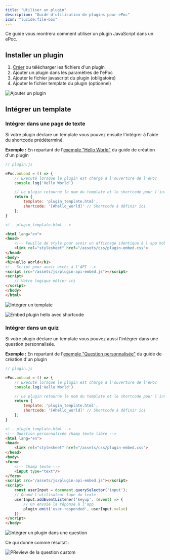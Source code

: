 ```yaml
---
title: "Utiliser un plugin"
description: "Guide d'utilisation de plugins pour ePoc"
icon: "lucide:file-box"
---
```

Ce guide vous montrera comment utiliser un plugin JavaScript dans un ePoc.

## Installer un plugin

1. [Créer](create.md) ou télécharger les fichiers d'un plugin
2. Ajouter un plugin dans les paramètres de l'ePoc
3. Ajouter le fichier javascript du plugin (obligatoire)
4. Ajouter le fichier template du plugin (optionnel)

![Ajouter un plugin](add-plugin.png)

## Intégrer un template

### Intégrer dans une page de texte

Si votre plugin déclare un template vous pouvez ensuite l'intégrer à l'aide du shortcode prédéterminé.

**Exemple :** En repartant de l'[exemple "Hello World"](create.md#exemple-hello-world) du guide de création d'un plugin

```js
// plugin.js

ePoc.onLoad = () => {
    // Executé lorsque le plugin est chargé à l'ouverture de l'ePoc
    console.log('Hello World')

    // Le plugin retourne le nom du template et le shortcode pour l'intégrer dans les pages de texte
    return {
        template: 'plugin_template.html',
        shortcode: '[#hello_world]' // Shortcode à définir ici
    };
}
```

```html
<!-- plugin_template.html -->

<html lang="en">
<head>
    <!-- Feuille de style pour avoir un affichage identique à l'app mobile -->
    <link rel="stylesheet" href="/assets/css/plugin-embed.css">
</head>
<body>
<h1>Hello World</h1>
<!-- Script pour avoir accès à l'API -->
<script src="/assets/js/plugin-api-embed.js"></script>
<script>
    // Votre logique métier ici
</script>
</body>
</html>
```

![Intégrer un template](plugin-hello.png)

![Embed plugin hello avec shortcode](plugin-embed-shortcode.jpg)

### Intégrer dans un quiz

Si votre plugin déclare un template vous pouvez aussi l'intégrer dans une question personnalisée.

**Exemple :** En repartant de l'[exemple "Question personnalisée"](create.md#exemple-de-question-personnalisée) du guide de création d'un plugin

```js
// plugin.js

ePoc.onLoad = () => {
    // Executé lorsque le plugin est chargé à l'ouverture de l'ePoc
    console.log('Hello World')

    // Le plugin retourne le nom du template et le shortcode pour l'intégrer dans les pages de texte
    return {
        template: 'plugin_template.html',
        shortcode: '[#hello_world]' // Shortcode à définir ici
    };
}
```

```html
<!-- plugin_template.html -->
<!-- Question personnalisée champ texte libre -->
<html lang="en">
<head>
    <link rel="stylesheet" href="/assets/css/plugin-embed.css">
</head>
<body>
<form>
    <!-- Champ texte -->
    <input type="text"/>
</form>
<script src="/assets/js/plugin-api-embed.js"></script>
<script>
    const userInput = document.querySelector('input');
    // Quand l'utilisateur tape du texte
    userInput.addEventListener('keyup', (event) => {
        // On envoie la réponse à l'app
        plugin.emit('user-responded', userInput.value)
    });
</script>
</body>
```

![Intégrer un plugin dans une question](/images/plugins/plugin-embed-question.png)

Ce qui donne comme résultat :

![PReview de la question custom](/images/plugins/plugin-question.gif)
